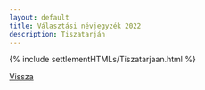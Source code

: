 ```yaml
---
layout: default
title: Választási névjegyzék 2022
description: Tiszatarján
---
```


{% include settlementHTMLs/Tiszatarjaan.html %}

[Vissza](./)